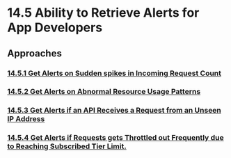 # 14.5 Ability to Retrieve Alerts for App Developers
<scenario description>

## Approaches

### [14.5.1 Get Alerts on Sudden spikes in Incoming Request Count](https://github.com/wso2/product-apim/tree/product-scenarios/product-scenarios/14-receive-alerts-on-different-events-for-decision-making/14.5-ability-to-retrieve-alerts-for-app-developers/14.5.1-get-alerts-on-sudden-spikes-in-incoming-request-count)
### [14.5.2 Get Alerts on Abnormal Resource Usage Patterns](https://github.com/wso2/product-apim/tree/product-scenarios/product-scenarios/14-receive-alerts-on-different-events-for-decision-making/14.5-ability-to-retrieve-alerts-for-app-developers/14.5.2-get-alerts-on-abnormal-resource-usage-patterns)
### [14.5.3 Get Alerts if an API Receives a Request from an Unseen IP Address](https://github.com/wso2/product-apim/tree/product-scenarios/product-scenarios/14-receive-alerts-on-different-events-for-decision-making/14.5-ability-to-retrieve-alerts-for-app-developers/14.5.3-get-alerts-if-an-api-receives-a-request-from-an-unseen-ip-address)
### [14.5.4 Get Alerts if Requests gets Throttled out Frequently due to Reaching Subscribed Tier Limit.](https://github.com/wso2/product-apim/tree/product-scenarios/product-scenarios/14-receive-alerts-on-different-events-for-decision-making/14.5-ability-to-retrieve-alerts-for-app-developers/14.5.4-get-alerts-if-requests-get-throttled-out-frequently-due-to-reaching-subscribed-tier-limit)